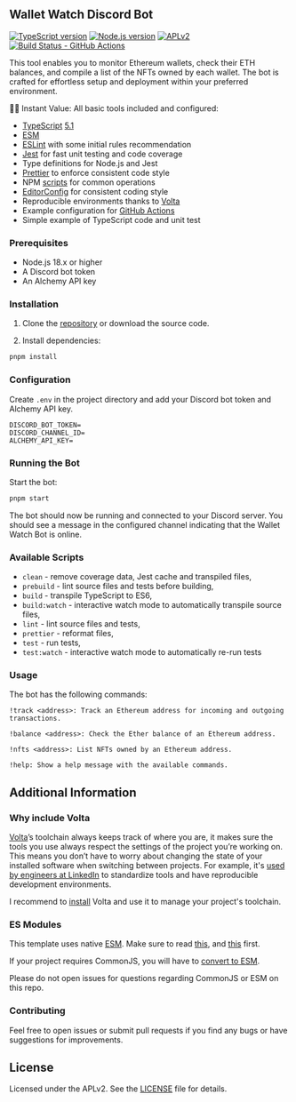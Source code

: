 ## Wallet Watch Discord Bot

[![TypeScript version][ts-badge]][typescript-5-1]
[![Node.js version][nodejs-badge]][nodejs]
[![APLv2][license-badge]][license]
[![Build Status - GitHub Actions][gha-badge]][gha-ci]

This tool enables you to monitor Ethereum wallets, check their ETH balances, and compile a list of the NFTs owned by each wallet. The bot is crafted for effortless setup and deployment within your preferred environment.

🏃🏽 Instant Value: All basic tools included and configured:

- [TypeScript][typescript] [5.1][typescript-5-1]
- [ESM][esm]
- [ESLint][eslint] with some initial rules recommendation
- [Jest][jest] for fast unit testing and code coverage
- Type definitions for Node.js and Jest
- [Prettier][prettier] to enforce consistent code style
- NPM [scripts](#available-scripts) for common operations
- [EditorConfig][editorconfig] for consistent coding style
- Reproducible environments thanks to [Volta][volta]
- Example configuration for [GitHub Actions][gh-actions]
- Simple example of TypeScript code and unit test

### Prerequisites

- Node.js 18.x or higher
- A Discord bot token
- An Alchemy API key

### Installation

1. Clone the [repository](https://github.com/bullishgopher/wallet-watch-bot) or download the source code.

2. Install dependencies:

```bash
pnpm install
```

### Configuration

Create `.env` in the project directory and add your Discord bot token and Alchemy API key.

```
DISCORD_BOT_TOKEN=
DISCORD_CHANNEL_ID=
ALCHEMY_API_KEY=
```

### Running the Bot

Start the bot:

```bash
pnpm start
```

The bot should now be running and connected to your Discord server. You should see a message in the configured channel indicating that the Wallet Watch Bot is online.

### Available Scripts

- `clean` - remove coverage data, Jest cache and transpiled files,
- `prebuild` - lint source files and tests before building,
- `build` - transpile TypeScript to ES6,
- `build:watch` - interactive watch mode to automatically transpile source files,
- `lint` - lint source files and tests,
- `prettier` - reformat files,
- `test` - run tests,
- `test:watch` - interactive watch mode to automatically re-run tests

### Usage

The bot has the following commands:

```
!track <address>: Track an Ethereum address for incoming and outgoing transactions.

!balance <address>: Check the Ether balance of an Ethereum address.

!nfts <address>: List NFTs owned by an Ethereum address.

!help: Show a help message with the available commands.
```

## Additional Information

### Why include Volta

[Volta][volta]’s toolchain always keeps track of where you are, it makes sure the tools you use always respect the settings of the project you’re working on. This means you don’t have to worry about changing the state of your installed software when switching between projects. For example, it's [used by engineers at LinkedIn][volta-tomdale] to standardize tools and have reproducible development environments.

I recommend to [install][volta-getting-started] Volta and use it to manage your project's toolchain.

### ES Modules

This template uses native [ESM][esm]. Make sure to read [this][nodejs-esm], and [this][ts47-esm] first.

If your project requires CommonJS, you will have to [convert to ESM][sindresorhus-esm].

Please do not open issues for questions regarding CommonJS or ESM on this repo.

### Contributing

Feel free to open issues or submit pull requests if you find any bugs or have suggestions for improvements.

## License

Licensed under the APLv2. See the [LICENSE](https://github.com/bullishgopher/wallet-watch-bot/blob/main/LICENSE) file for details.

[ts-badge]: https://img.shields.io/badge/TypeScript-5.1-blue.svg
[nodejs-badge]: https://img.shields.io/badge/Node.js->=%2018.12-blue.svg
[nodejs]: https://nodejs.org/dist/latest-v18.x/docs/api/
[gha-badge]: https://github.com/jsynowiec/node-typescript-boilerplate/actions/workflows/nodejs.yml/badge.svg
[gha-ci]: https://github.com/jsynowiec/node-typescript-boilerplate/actions/workflows/nodejs.yml
[typescript]: https://www.typescriptlang.org/
[typescript-5-1]: https://devblogs.microsoft.com/typescript/announcing-typescript-5-1/
[license-badge]: https://img.shields.io/badge/license-APLv2-blue.svg
[license]: https://github.com/jsynowiec/node-typescript-boilerplate/blob/main/LICENSE
[sponsor-badge]: https://img.shields.io/badge/♥-Sponsor-fc0fb5.svg
[sponsor]: https://github.com/sponsors/jsynowiec
[jest]: https://facebook.github.io/jest/
[eslint]: https://github.com/eslint/eslint
[wiki-js-tests]: https://github.com/jsynowiec/node-typescript-boilerplate/wiki/Unit-tests-in-plain-JavaScript
[prettier]: https://prettier.io
[volta]: https://volta.sh
[volta-getting-started]: https://docs.volta.sh/guide/getting-started
[volta-tomdale]: https://twitter.com/tomdale/status/1162017336699838467?s=20
[gh-actions]: https://github.com/features/actions
[repo-template-action]: https://github.com/jsynowiec/node-typescript-boilerplate/generate
[esm]: https://developer.mozilla.org/en-US/docs/Web/JavaScript/Guide/Modules
[sindresorhus-esm]: https://gist.github.com/sindresorhus/a39789f98801d908bbc7ff3ecc99d99c
[nodejs-esm]: https://nodejs.org/docs/latest-v16.x/api/esm.html
[ts47-esm]: https://devblogs.microsoft.com/typescript/announcing-typescript-5-1/#esm-nodejs
[editorconfig]: https://editorconfig.org
